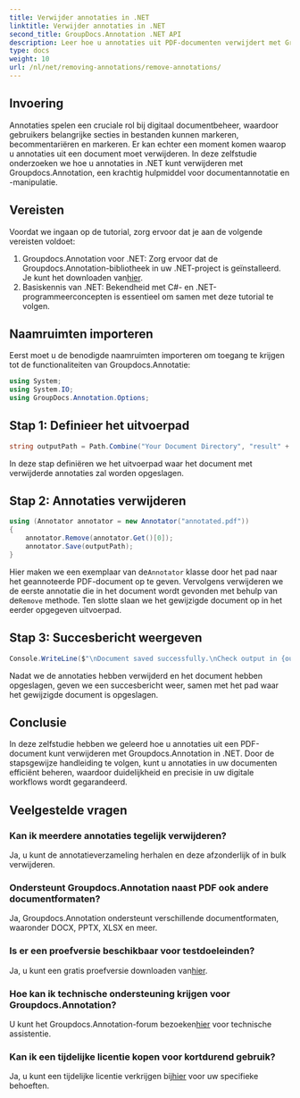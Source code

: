 ```yaml
---
title: Verwijder annotaties in .NET
linktitle: Verwijder annotaties in .NET
second_title: GroupDocs.Annotation .NET API
description: Leer hoe u annotaties uit PDF-documenten verwijdert met Groupdocs.Annotation in .NET. Vereenvoudig uw digitaal documentbeheerproces.
type: docs
weight: 10
url: /nl/net/removing-annotations/remove-annotations/
---
```

## Invoering
Annotaties spelen een cruciale rol bij digitaal documentbeheer, waardoor gebruikers belangrijke secties in bestanden kunnen markeren, becommentariëren en markeren. Er kan echter een moment komen waarop u annotaties uit een document moet verwijderen. In deze zelfstudie onderzoeken we hoe u annotaties in .NET kunt verwijderen met Groupdocs.Annotation, een krachtig hulpmiddel voor documentannotatie en -manipulatie.
## Vereisten
Voordat we ingaan op de tutorial, zorg ervoor dat je aan de volgende vereisten voldoet:
1.  Groupdocs.Annotation voor .NET: Zorg ervoor dat de Groupdocs.Annotation-bibliotheek in uw .NET-project is geïnstalleerd. Je kunt het downloaden van[hier](https://releases.groupdocs.com/annotation/net/).
2. Basiskennis van .NET: Bekendheid met C#- en .NET-programmeerconcepten is essentieel om samen met deze tutorial te volgen.

## Naamruimten importeren
Eerst moet u de benodigde naamruimten importeren om toegang te krijgen tot de functionaliteiten van Groupdocs.Annotatie:
```csharp
using System;
using System.IO;
using GroupDocs.Annotation.Options;
```
## Stap 1: Definieer het uitvoerpad
```csharp
string outputPath = Path.Combine("Your Document Directory", "result" + Path.GetExtension("input.pdf"));
```
In deze stap definiëren we het uitvoerpad waar het document met verwijderde annotaties zal worden opgeslagen.
## Stap 2: Annotaties verwijderen
```csharp
using (Annotator annotator = new Annotator("annotated.pdf"))
{
    annotator.Remove(annotator.Get()[0]);
    annotator.Save(outputPath);
}
```
 Hier maken we een exemplaar van de`Annotator` klasse door het pad naar het geannoteerde PDF-document op te geven. Vervolgens verwijderen we de eerste annotatie die in het document wordt gevonden met behulp van de`Remove` methode. Ten slotte slaan we het gewijzigde document op in het eerder opgegeven uitvoerpad.
## Stap 3: Succesbericht weergeven
```csharp
Console.WriteLine($"\nDocument saved successfully.\nCheck output in {outputPath}.");
```
Nadat we de annotaties hebben verwijderd en het document hebben opgeslagen, geven we een succesbericht weer, samen met het pad waar het gewijzigde document is opgeslagen.

## Conclusie
In deze zelfstudie hebben we geleerd hoe u annotaties uit een PDF-document kunt verwijderen met Groupdocs.Annotation in .NET. Door de stapsgewijze handleiding te volgen, kunt u annotaties in uw documenten efficiënt beheren, waardoor duidelijkheid en precisie in uw digitale workflows wordt gegarandeerd.
## Veelgestelde vragen
### Kan ik meerdere annotaties tegelijk verwijderen?
Ja, u kunt de annotatieverzameling herhalen en deze afzonderlijk of in bulk verwijderen.
### Ondersteunt Groupdocs.Annotation naast PDF ook andere documentformaten?
Ja, Groupdocs.Annotation ondersteunt verschillende documentformaten, waaronder DOCX, PPTX, XLSX en meer.
### Is er een proefversie beschikbaar voor testdoeleinden?
 Ja, u kunt een gratis proefversie downloaden van[hier](https://releases.groupdocs.com/).
### Hoe kan ik technische ondersteuning krijgen voor Groupdocs.Annotation?
 U kunt het Groupdocs.Annotation-forum bezoeken[hier](https://forum.groupdocs.com/c/annotation/10) voor technische assistentie.
### Kan ik een tijdelijke licentie kopen voor kortdurend gebruik?
 Ja, u kunt een tijdelijke licentie verkrijgen bij[hier](https://purchase.groupdocs.com/temporary-license/) voor uw specifieke behoeften.